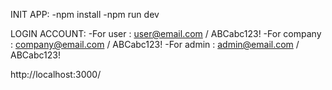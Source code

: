 INIT APP:
  -npm install
  -npm run dev
  
 LOGIN ACCOUNT:
  -For user : user@email.com / ABCabc123!
  -For company : company@email.com / ABCabc123!
  -For admin : admin@email.com / ABCabc123!
  
 http://localhost:3000/
